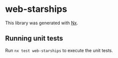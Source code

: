 # web-starships

This library was generated with [Nx](https://nx.dev).

## Running unit tests

Run `nx test web-starships` to execute the unit tests.
